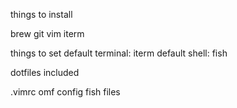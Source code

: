 things to install

brew
git
vim
iterm

things to set
default terminal: iterm
default shell: fish

dotfiles included

.vimrc
omf config
fish files

